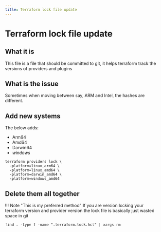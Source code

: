 ```yaml
---
title: Terraform lock file update
---
```


# Terraform lock file update

## What it is

This file is a file that should be committed to git, it helps terraform track the versions of providers and plugins

## What is the issue

Sometimes when moving between say, ARM and Intel, the hashes are different.


## Add new systems

The below adds:

* Arm64
* Amd64
* Darwin64
* _windows_
```shell
terraform providers lock \
  -platform=linux_arm64 \
  -platform=linux_amd64 \
  -platform=darwin_amd64 \
  -platform=windows_amd64
```

## Delete them all together

!!! Note "This is my preferred method"
    If you are version locking your terraform version and provider version the lock file is basically just wasted space in git

```shell
find . -type f -name ".terraform.lock.hcl" | xargs rm
```